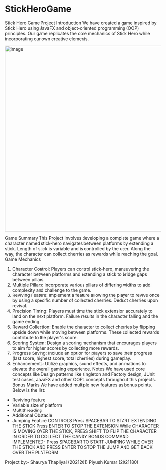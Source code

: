 # StickHeroGame
Stick Hero Game Project
Introduction
We have created a game inspired by Stick Hero using JavaFX and object-oriented programming
(OOP) principles. Our game replicates the core mechanics of Stick Hero while incorporating our
own creative elements.

<img width="599" alt="image" src="https://github.com/shaurya41/StickHeroGame/assets/148069878/2cda9c72-8124-4ee7-ab99-962c9bfc81e7">

Game Summary
This Project involves developing a complete game where a character named stick-hero
navigates between platforms by extending a stick. Length of stick is variable and is controlled by
the user. Along the way, the character can collect cherries as rewards while reaching the goal.
Game Mechanics
1. Character Control: Players can control stick-hero, maneuvering the character between
platforms and extending a stick to bridge gaps between pillars.
2. Multiple Pillars: Incorporate various pillars of differing widths to add complexity and challenge
to the game.
3. Reviving Feature: Implement a feature allowing the player to revive once by using a specific
number of collected cherries. Deduct cherries upon revival.
4. Precision Timing: Players must time the stick extension accurately to land on the next
platform. Failure results in the character falling and the game ending.
5. Reward Collection: Enable the character to collect cherries by flipping upside down while
moving between platforms. These collected rewards contribute to the player's score.
6. Scoring System: Design a scoring mechanism that encourages players to aim for higher
scores by collecting more rewards.
7. Progress Saving: Include an option for players to save their progress (last score, highest
score, total cherries) during gameplay.
8. Enhancements: Utilize graphics, sound effects, and animations to elevate the overall gaming
experience.
Notes
We have used core concepts like Design patterns like singleton and Factory design, JUnit test
cases, JavaFX and other OOPs concepts throughout this projects.
Bonus Marks
We have added multiple new features as bonus points. Below is the list:
- Reviving feature
- Variable size of platform
- Multithreading
- Additional Obstacle
- Jumping Feature
CONTROLS
Press SPACEBAR TO START EXTENDING THE STICK
Press ENTER TO STOP THE EXTENSION
While CHARACTER IS MOVING OVER THE STICK, PRESS SHIFT TO FLIP THE
CHARACTER IN ORDER TO COLLECT THE CANDY
BONUS COMMAND IMPLEMENTED- Press SPACEBAR TO START JUMPING WHILE OVER
THE STICK AND PRESS ENTER TO STOP THE JUMP AND GET BACK OVER THE
PLATFORM


Project by:-
Shaurya Thapliyal
(2021201)
Piyush Kumar
(2021180)
